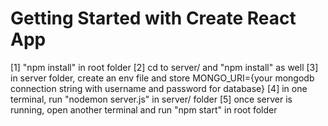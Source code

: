 # Getting Started with Create React App

[1] "npm install" in root folder
[2] cd to server/ and "npm install" as well
[3] in server folder, create an env file and store MONGO_URI={your mongodb connection string with username and password for database}
[4] in one terminal, run "nodemon server.js" in server/ folder
[5] once server is running, open another terminal and run "npm start" in root folder
